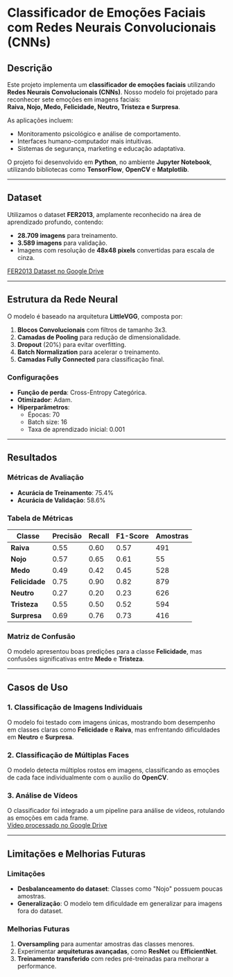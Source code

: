 # Classificador de Emoções Faciais com Redes Neurais Convolucionais (CNNs)

## Descrição
Este projeto implementa um **classificador de emoções faciais** utilizando **Redes Neurais Convolucionais (CNNs)**. Nosso modelo foi projetado para reconhecer sete emoções em imagens faciais:  
**Raiva, Nojo, Medo, Felicidade, Neutro, Tristeza e Surpresa**.  

As aplicações incluem:  
- Monitoramento psicológico e análise de comportamento.  
- Interfaces humano-computador mais intuitivas.  
- Sistemas de segurança, marketing e educação adaptativa.  

O projeto foi desenvolvido em **Python**, no ambiente **Jupyter Notebook**, utilizando bibliotecas como **TensorFlow**, **OpenCV** e **Matplotlib**.

---

## Dataset
Utilizamos o dataset **FER2013**, amplamente reconhecido na área de aprendizado profundo, contendo:
- **28.709 imagens** para treinamento.
- **3.589 imagens** para validação.
- Imagens com resolução de **48x48 pixels** convertidas para escala de cinza.

[FER2013 Dataset no Google Drive](https://drive.google.com/drive/folders/1acCAM0Y8VAnCCk3LX1NxqK-SqwqOKshC?usp=sharing)

---

## Estrutura da Rede Neural
O modelo é baseado na arquitetura **LittleVGG**, composta por:
1. **Blocos Convolucionais** com filtros de tamanho 3x3.
2. **Camadas de Pooling** para redução de dimensionalidade.
3. **Dropout** (20%) para evitar overfitting.
4. **Batch Normalization** para acelerar o treinamento.
5. **Camadas Fully Connected** para classificação final.

### Configurações
- **Função de perda**: Cross-Entropy Categórica.
- **Otimizador**: Adam.
- **Hiperparâmetros**:
  - Épocas: 70
  - Batch size: 16
  - Taxa de aprendizado inicial: 0.001

---

## Resultados
### Métricas de Avaliação
- **Acurácia de Treinamento**: 75.4%  
- **Acurácia de Validação**: 58.6%

### Tabela de Métricas
| Classe        | Precisão | Recall | F1-Score | Amostras |
|---------------|----------|--------|----------|----------|
| **Raiva**     | 0.55     | 0.60   | 0.57     | 491      |
| **Nojo**      | 0.57     | 0.65   | 0.61     | 55       |
| **Medo**      | 0.49     | 0.42   | 0.45     | 528      |
| **Felicidade**| 0.75     | 0.90   | 0.82     | 879      |
| **Neutro**    | 0.27     | 0.20   | 0.23     | 626      |
| **Tristeza**  | 0.55     | 0.50   | 0.52     | 594      |
| **Surpresa**  | 0.69     | 0.76   | 0.73     | 416      |

### Matriz de Confusão
O modelo apresentou boas predições para a classe **Felicidade**, mas confusões significativas entre **Medo** e **Tristeza**.

---

## Casos de Uso
### 1. Classificação de Imagens Individuais
O modelo foi testado com imagens únicas, mostrando bom desempenho em classes claras como **Felicidade** e **Raiva**, mas enfrentando dificuldades em **Neutro** e **Surpresa**.

### 2. Classificação de Múltiplas Faces
O modelo detecta múltiplos rostos em imagens, classificando as emoções de cada face individualmente com o auxílio do **OpenCV**.

### 3. Análise de Vídeos
O classificador foi integrado a um pipeline para análise de vídeos, rotulando as emoções em cada frame.  
[Vídeo processado no Google Drive](https://drive.google.com/drive/folders/1acCAM0Y8VAnCCk3LX1NxqK-SqwqOKshC?usp=sharing)

---

## Limitações e Melhorias Futuras
### Limitações
- **Desbalanceamento do dataset**: Classes como "Nojo" possuem poucas amostras.  
- **Generalização**: O modelo tem dificuldade em generalizar para imagens fora do dataset.  

### Melhorias Futuras
1. **Oversampling** para aumentar amostras das classes menores.  
2. Experimentar **arquiteturas avançadas**, como **ResNet** ou **EfficientNet**.  
3. **Treinamento transferido** com redes pré-treinadas para melhorar a performance.  
